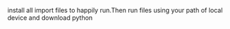 install all import files to happily run.Then run files using your path of local device and download python
